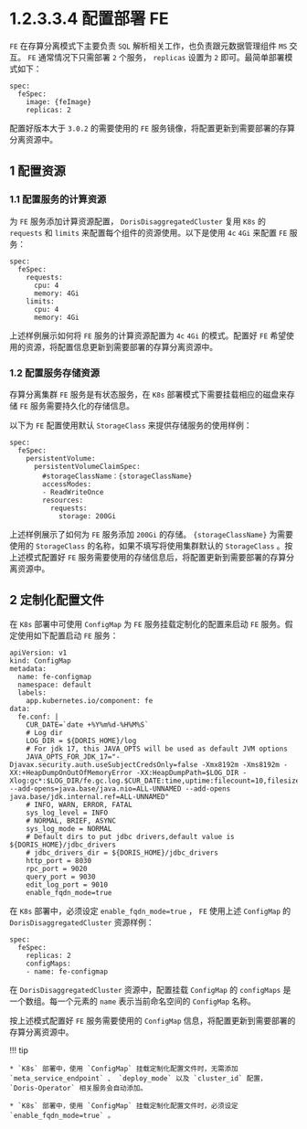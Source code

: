 # 1.2.3.3.4 配置部署 FE

`FE` 在存算分离模式下主要负责 `SQL` 解析相关工作，也负责跟元数据管理组件 `MS` 交互。 `FE` 通常情况下只需部署 `2` 个服务， `replicas` 设置为 `2` 即可。最简单部署模式如下：

```shell
spec:
  feSpec:
    image: {feImage}
    replicas: 2
```

配置好版本大于 `3.0.2` 的需要使用的 `FE` 服务镜像，将配置更新到需要部署的存算分离资源中。

## 1 配置资源

### 1.1 配置服务的计算资源

为 `FE` 服务添加计算资源配置， `DorisDisaggregatedCluster` 复用 `K8s` 的 `requests` 和 `limits` 来配置每个组件的资源使用。以下是使用 `4c` `4Gi` 来配置 `FE` 服务：

```shell
spec:
  feSpec:
    requests:
      cpu: 4
      memory: 4Gi
    limits:
      cpu: 4
      memory: 4Gi
```

上述样例展示如何将 `FE` 服务的计算资源配置为 `4c` `4Gi` 的模式。配置好 `FE` 希望使用的资源，将配置信息更新到需要部署的存算分离资源中。

### 1.2 配置服务存储资源

存算分离集群 `FE` 服务是有状态服务，在 `K8s` 部署模式下需要挂载相应的磁盘来存储 `FE` 服务需要持久化的存储信息。

以下为 `FE` 配置使用默认 `StorageClass` 来提供存储服务的使用样例：

```shell
spec:
  feSpec:
    persistentVolume:
      persistentVolumeClaimSpec:
        #storageClassName：{storageClassName}
        accessModes:
        - ReadWriteOnce
        resources:
          requests:
            storage: 200Gi
```

上述样例展示了如何为 `FE` 服务添加 `200Gi` 的存储。 `{storageClassName}` 为需要使用的 `StorageClass` 的名称，如果不填写将使用集群默认的 `StorageClass` 。按上述模式配置好 `FE` 服务需要使用的存储信息后，将配置更新到需要部署的存算分离资源中。

## 2 定制化配置文件

在 `K8s` 部署中可使用 `ConfigMap` 为 `FE` 服务挂载定制化的配置来启动 `FE` 服务。假定使用如下配置启动 `FE` 服务：

```shell
apiVersion: v1
kind: ConfigMap
metadata:
  name: fe-configmap
  namespace: default
  labels:
    app.kubernetes.io/component: fe
data:
  fe.conf: |
    CUR_DATE=`date +%Y%m%d-%H%M%S`
    # Log dir
    LOG_DIR = ${DORIS_HOME}/log
    # For jdk 17, this JAVA_OPTS will be used as default JVM options
    JAVA_OPTS_FOR_JDK_17="-Djavax.security.auth.useSubjectCredsOnly=false -Xmx8192m -Xms8192m -XX:+HeapDumpOnOutOfMemoryError -XX:HeapDumpPath=$LOG_DIR -Xlog:gc*:$LOG_DIR/fe.gc.log.$CUR_DATE:time,uptime:filecount=10,filesize=50M --add-opens=java.base/java.nio=ALL-UNNAMED --add-opens java.base/jdk.internal.ref=ALL-UNNAMED"
    # INFO, WARN, ERROR, FATAL
    sys_log_level = INFO
    # NORMAL, BRIEF, ASYNC
    sys_log_mode = NORMAL
    # Default dirs to put jdbc drivers,default value is ${DORIS_HOME}/jdbc_drivers
    # jdbc_drivers_dir = ${DORIS_HOME}/jdbc_drivers
    http_port = 8030
    rpc_port = 9020
    query_port = 9030
    edit_log_port = 9010
    enable_fqdn_mode=true
```

在 `K8s` 部署中，必须设定 `enable_fqdn_mode=true` ， `FE` 使用上述 `ConfigMap` 的 `DorisDisaggregatedCluster` 资源样例：

```shell
spec:
  feSpec:
    replicas: 2
    configMaps:
    - name: fe-configmap
```

在 `DorisDisaggregatedCluster` 资源中，配置挂载 `ConfigMap` 的 `configMaps` 是一个数组。每一个元素的 `name` 表示当前命名空间的 `ConfigMap` 名称。

按上述模式配置好 `FE` 服务需要使用的 `ConfigMap` 信息，将配置更新到需要部署的存算分离资源中。

!!! tip
  
    * `K8s` 部署中，使用 `ConfigMap` 挂载定制化配置文件时，无需添加 `meta_service_endpoint` 、 `deploy_mode` 以及 `cluster_id` 配置， `Doris-Operator` 相关服务会自动添加。
    
    * `K8s` 部署中，使用 `ConfigMap` 挂载定制化配置文件时，必须设定 `enable_fqdn_mode=true` 。
